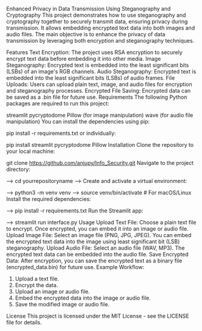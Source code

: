 Enhanced Privacy in Data Transmission Using Steganography and Cryptography
This project demonstrates how to use steganography and cryptography together to securely transmit data, ensuring privacy during transmission. It allows embedding encrypted text data into both images and audio files. The main objective is to enhance the privacy of data transmission by leveraging both encryption and steganography techniques.

Features
Text Encryption: The project uses RSA encryption to securely encrypt text data before embedding it into other media.
Image Steganography: Encrypted text is embedded into the least significant bits (LSBs) of an image's RGB channels.
Audio Steganography: Encrypted text is embedded into the least significant bits (LSBs) of audio frames.
File Uploads: Users can upload plain text, image, and audio files for encryption and steganography processes.
Encrypted File Saving: Encrypted data can be saved as a .bin file for future use.
Requirements
The following Python packages are required to run this project:

streamlit
pycryptodome
Pillow (for image manipulation)
wave (for audio file manipulation)
You can install the dependencies using pip:


pip install -r requirements.txt
or individually:

pip install streamlit pycryptodome Pillow
Installation
Clone the repository to your local machine:


git clone https://github.com/anjupy/Info_Security.git
Navigate to the project directory:

--> cd yourrepositoryname
--> Create and activate a virtual environment:

--> python3 -m venv venv
--> source venv/bin/activate  # For macOS/Linux
Install the required dependencies:

--> pip install -r requirements.txt
Run the Streamlit app:

--> streamlit run interface.py
Usage
Upload Text File: Choose a plain text file to encrypt. Once encrypted, you can embed it into an image or audio file.
Upload Image File: Select an image file (PNG, JPG, JPEG). You can embed the encrypted text data into the image using least significant bit (LSB) steganography.
Upload Audio File: Select an audio file (WAV, MP3). The encrypted text data can be embedded into the audio file.
Save Encrypted Data: After encryption, you can save the encrypted text as a binary file (encrypted_data.bin) for future use.
Example Workflow: 
1. Upload a text file.
2. Encrypt the data.
3. Upload an image or audio file.
4. Embed the encrypted data into the image or audio file.
5. Save the modified image or audio file.

License
This project is licensed under the MIT License - see the LICENSE file for details.

